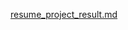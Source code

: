[resume_project_result.md](https://github.com/min-18/codelion/files/8458549/resume_project_result.md)
